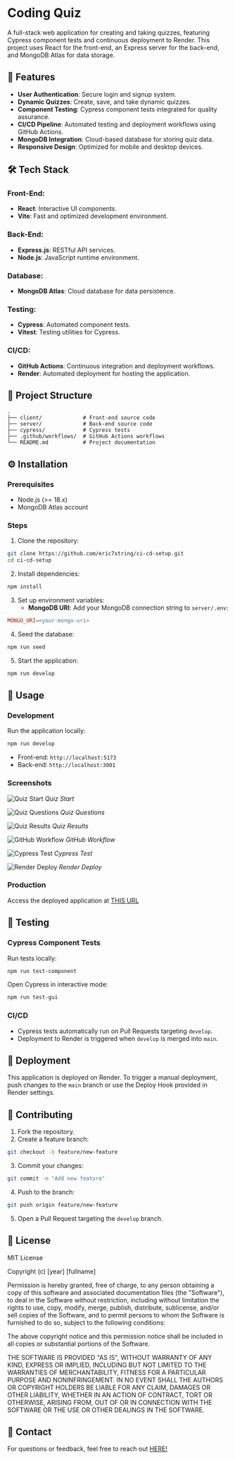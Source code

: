 # Coding Quiz

A full-stack web application for creating and taking quizzes, featuring Cypress component tests and continuous deployment to Render. This project uses React for the front-end, an Express server for the back-end, and MongoDB Atlas for data storage.

## 🚀 Features

* **User Authentication**: Secure login and signup system.
* **Dynamic Quizzes**: Create, save, and take dynamic quizzes.
* **Component Testing**: Cypress component tests integrated for quality assurance.
* **CI/CD Pipeline**: Automated testing and deployment workflows using GitHub Actions.
* **MongoDB Integration**: Cloud-based database for storing quiz data.
* **Responsive Design**: Optimized for mobile and desktop devices.

## 🛠️ Tech Stack

### Front-End:
* **React**: Interactive UI components.
* **Vite**: Fast and optimized development environment.

### Back-End:
* **Express.js**: RESTful API services.
* **Node.js**: JavaScript runtime environment.

### Database:
* **MongoDB Atlas**: Cloud database for data persistence.

### Testing:
* **Cypress**: Automated component tests.
* **Vitest**: Testing utilities for Cypress.

### CI/CD:
* **GitHub Actions**: Continuous integration and deployment workflows.
* **Render**: Automated deployment for hosting the application.

## 📂 Project Structure

```
.
├── client/             # Front-end source code
├── server/             # Back-end source code
├── cypress/            # Cypress tests
├── .github/workflows/  # GitHub Actions workflows
└── README.md           # Project documentation
```

## ⚙️ Installation

### Prerequisites
* Node.js (>= 18.x)
* MongoDB Atlas account

### Steps
1. Clone the repository:
```bash
git clone https://github.com/eric7string/ci-cd-setup.git
cd ci-cd-setup
```

2. Install dependencies:
```bash
npm install
```

3. Set up environment variables:
   * **MongoDB URI**: Add your MongoDB connection string to `server/.env`:
```makefile
MONGO_URI=<your-mongo-uri>
```

4. Seed the database:
```bash
npm run seed
```

5. Start the application:
```bash
npm run develop
```

## 🚦 Usage

### Development
Run the application locally:
```bash
npm run develop
```
* Front-end: `http://localhost:5173`
* Back-end: `http://localhost:3001`

### Screenshots
![Quiz Start](/screenshots/start.png)
*Quiz Start*

![Quiz Questions](/screenshots/quiz.png)
*Quiz Questions*

![Quiz Results](/screenshots/results.png)
*Quiz Results*

![GitHub Workflow](/screenshots/workflow.png)
*GitHub Workflow*

![Cypress Test](/screenshots/cypress.png)
*Cypress Test*

![Render Deploy](/screenshots/render.png)
*Render Deploy*



### Production
Access the deployed application at [THIS URL](https://ci-cd-setup-xkox.onrender.com)

## 🧪 Testing

### Cypress Component Tests
Run tests locally:
```bash
npm run test-component
```

Open Cypress in interactive mode:
```bash
npm run test-gui
```

### CI/CD
* Cypress tests automatically run on Pull Requests targeting `develop`.
* Deployment to Render is triggered when `develop` is merged into `main`.

## 🚀 Deployment
This application is deployed on Render. To trigger a manual deployment, push changes to the `main` branch or use the Deploy Hook provided in Render settings.

## 🤝 Contributing
1. Fork the repository.
2. Create a feature branch:
```bash
git checkout -b feature/new-feature
```

3. Commit your changes:
```bash
git commit -m "Add new feature"
```

4. Push to the branch:
```bash
git push origin feature/new-feature
```

5. Open a Pull Request targeting the `develop` branch.

## 📝 License
MIT License

Copyright (c) [year] [fullname]

Permission is hereby granted, free of charge, to any person obtaining a copy
of this software and associated documentation files (the "Software"), to deal
in the Software without restriction, including without limitation the rights
to use, copy, modify, merge, publish, distribute, sublicense, and/or sell
copies of the Software, and to permit persons to whom the Software is
furnished to do so, subject to the following conditions:

The above copyright notice and this permission notice shall be included in all
copies or substantial portions of the Software.

THE SOFTWARE IS PROVIDED "AS IS", WITHOUT WARRANTY OF ANY KIND, EXPRESS OR
IMPLIED, INCLUDING BUT NOT LIMITED TO THE WARRANTIES OF MERCHANTABILITY,
FITNESS FOR A PARTICULAR PURPOSE AND NONINFRINGEMENT. IN NO EVENT SHALL THE
AUTHORS OR COPYRIGHT HOLDERS BE LIABLE FOR ANY CLAIM, DAMAGES OR OTHER
LIABILITY, WHETHER IN AN ACTION OF CONTRACT, TORT OR OTHERWISE, ARISING FROM,
OUT OF OR IN CONNECTION WITH THE SOFTWARE OR THE USE OR OTHER DEALINGS IN THE
SOFTWARE.

## 📧 Contact
For questions or feedback, feel free to reach out [HERE!](emn531@gmail.com)
